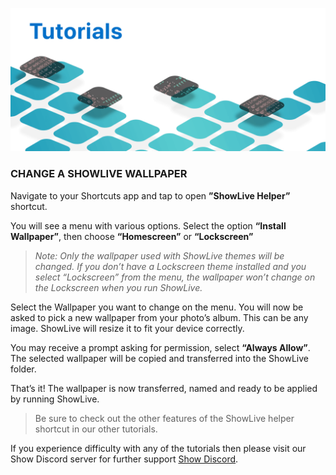 ![Change a Wallpaper](https://github.com/duke4e/showData/raw/main/images/howto/howtoHeader.png)

### CHANGE A SHOWLIVE WALLPAPER 

Navigate to your Shortcuts app and tap to open **”ShowLive Helper”** shortcut. 

You will see a menu with various options. Select the option **“Install Wallpaper”**, then choose **“Homescreen”** or **“Lockscreen”**

> *Note: Only the wallpaper used with ShowLive themes will be changed. If you don’t have a Lockscreen theme installed and you select “Lockscreen” from the menu, the wallpaper won’t change on the Lockscreen when you run ShowLive.*

Select the Wallpaper you want to change on the menu. You will now be asked to pick a new wallpaper from your photo’s album. This can be any image. ShowLive will resize it to fit your device correctly. 

You may receive a prompt asking for permission, select **“Always Allow”**. The selected wallpaper will be copied and transferred into the ShowLive folder.

That’s it! The wallpaper is now transferred, named and ready to be applied by running ShowLive.

> Be sure to check out the other features of the ShowLive helper shortcut in our other tutorials.

If you experience difficulty with any of the tutorials then please visit our Show Discord server for further support [Show Discord](https://discord.gg/ab5H95YYXd).
